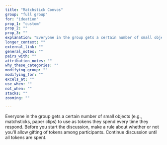 ```yaml
---
title: "Matchstick Convos"
group: "full group"
for: "ideation"
prop_1: "custom"
prop_2: ""
prop_3: ""
explanation: "Everyone in the group gets a certain number of small objects (e.g., matchsticks, paper clips) to use as tokens they spend every time they respond. Before you start the discussion, make a rule about whether or not you\'ll allow gifting of tokens among participants. Continue discussion until all tokens are spent."
longer_context: ""
external_link: ""
general_notes: ""
pairs_with: ""
attribution_notes: ""
why_these_categories: ""
modifying_group: ""
modifying_for: ""
excels_at: ""
use_when: ""
not_when: ""
stacks: ""
zooming: ""

---
```


Everyone in the group gets a certain number of small objects (e.g., matchsticks, paper clips) to use as tokens they spend every time they respond. Before you start the discussion, make a rule about whether or not you'll allow gifting of tokens among participants. Continue discussion until all tokens are spent.
